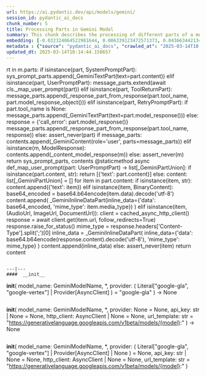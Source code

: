 ```yaml
---
url: https://ai.pydantic.dev/api/models/gemini/
session_id: pydantic_ai_docs
chunk_number: 5
title: Processing Parts in Gemini Model
summary: This chunk describes the processing of different parts of a message in the Gemini model, distinguishing between system prompts, user prompts, tool returns, and retry prompts. Each part type is handled appropriately, with responses being constructed or transformed into the necessary format for further processing.
embedding: [-0.032324064522981644, 0.006339123472571373, 0.04366344213485718, -0.0046723708510398865, -0.015192036516964436, -0.022460170090198517, -0.006079547107219696, 0.0010827057994902134, 0.018498217687010765, -0.0056013804860413074, -0.030739283189177513, -0.029318444430828094, 0.04593132063746452, -0.06677938252687454, -0.028061550110578537, -0.03461926430463791, -0.031340405344963074, 0.011605787090957165, -0.02019229345023632, 0.059292662888765335, 0.06617826223373413, 0.0222142543643713, 0.012657753191888332, -0.0009486484341323376, -0.0206021498888731, -0.0006672986201010644, -0.021749749779701233, 0.027856621891260147, -0.008846082724630833, -0.02961900644004345, 0.03202350065112114, -0.027460426092147827, 0.019577506929636, -0.02177707478404045, -0.04800792783498764, 0.00299878790974617, 0.016271326690912247, 0.028252815827727318, 0.00634595425799489, 0.016312312334775925, -0.01601175032556057, -0.054319728165864944, 0.013532115146517754, 0.03434602543711662, -0.031094493344426155, 0.03740629181265831, -0.018511880189180374, 0.025137903168797493, 0.024249879643321037, -0.011742406524717808, -0.008586506359279156, 0.03614939749240875, 0.006407432723790407, 0.038116712123155594, 0.0008406339911743999, -0.062079690396785736, -0.025561422109603882, 0.010868044570088387, -0.05380057543516159, -0.007274963427335024, 0.012411839328706264, -0.009460868313908577, -0.021326230838894844, 0.038909099996089935, 0.005345219746232033, -0.004037092439830303, -0.025288183242082596, 0.007035880349576473, -0.04314429312944412, 0.00660553015768528, -0.00949502270668745, 0.007172499317675829, -0.026722682639956474, -0.0488276444375515, -0.013620917685329914, -0.0016257665120065212, -0.04735215753316879, 0.06421094387769699, 0.0203835591673851, -0.027638031169772148, -0.01370288897305727, -0.011544308625161648, 0.0012133477721363306, -0.027296483516693115, -0.050876930356025696, 0.0019007123773917556, -0.06098673865199089, 0.0023515550419688225, -0.010676777921617031, -0.03994740545749664, -0.03344434127211571, -0.03795276954770088, -0.026517754420638084, 0.0620250403881073, 0.05276226997375488, 0.01500076986849308, -0.014140070416033268, 0.007035880349576473, -0.009877556003630161, 0.018061036244034767, 0.05254368111491203, -0.03338969126343727, -0.08891166746616364, 0.02317058853805065, 0.059729840606451035, -0.015506260097026825, 0.004276175983250141, -0.017159350216388702, -0.04819919541478157, -0.0044503649696707726, -0.09372065961360931, 0.01560189388692379, 0.01817033253610134, -0.02640845999121666, -0.026872964575886726, -0.01489147450774908, -0.03483785316348076, -0.02041088417172432, -0.021162288263440132, -0.054920852184295654, -0.061478566378355026, -0.04475639760494232, 0.025315506383776665, -0.033717576414346695, -0.0054818387143313885, 0.005331557709723711, -0.002462558215484023, -0.05852759629487991, -0.08617928624153137, -0.001967314165085554, 0.001958775334060192, -0.001861434313468635, 0.010970508679747581, -0.0017811707220971584, -0.026080572977662086, -0.02621719241142273, -0.04623188078403473, 0.036504607647657394, -0.028881264850497246, 0.04497498646378517, -0.0010229350300505757, -0.011721912771463394, -0.010963677428662777, 0.020123984664678574, 0.00014996073150541633, -0.0036135734990239143, -0.06355517357587814, 0.021271584555506706, -0.07071401178836823, 0.008866575546562672, -0.015724850818514824, -0.009973189793527126, -0.00862066075205803, 0.0077531300485134125, -0.010089315474033356, 0.007090528029948473, -0.0010861213086172938, 0.05522141233086586, 0.013040286488831043, -0.01982342265546322, -0.011469167657196522, 0.02061581239104271, -0.042297251522541046, -0.0035930806770920753, -0.05563127249479294, 0.018949059769511223, -0.0012842189753428102, -0.002621377818286419, -0.06360982358455658, -0.07295456528663635, -0.01582048460841179, -0.03276124596595764, -0.06426559388637543, 0.020342573523521423, 0.0062708137556910515, -0.039100367575883865, -0.007582356687635183, -0.02479635551571846, -0.05983913689851761, -0.021531159058213234, -0.005485254339873791, 0.01420838013291359, -0.0583636537194252, -0.036286015063524246, -0.05022115632891655, 0.004539167508482933, 0.010137132368981838, 0.033908843994140625, 0.018033713102340698, 0.004276175983250141, 0.028853939846158028, 0.017118364572525024, 0.059729840606451035, 0.005922435317188501, -0.012534796260297298, -0.02401762641966343, 0.06705262511968613, -0.05240706354379654, 0.016749493777751923, 0.06929317116737366, 0.00991854164749384, 0.036668550223112106, 0.023088617250323296, -0.009317418560385704, 0.0070017254911363125, -0.04005670174956322, -0.015355980023741722, 0.033307719975709915, -0.009617979638278484, 0.003290811087936163, 0.0232388973236084, -0.009474529884755611, 0.027883945032954216, 0.024851001799106598, -0.023102279752492905, 0.03164096921682358, -0.036504607647657394, -0.012753386981785297, 0.022842703387141228, 0.013846339657902718, -0.019659480080008507, 0.04964735731482506, 0.04186007380485535, -0.041095007210969925, 0.002097102114930749, 0.04377273842692375, 0.00980924628674984, -0.041532184928655624, -0.02101200819015503, 0.027870282530784607, -0.0035111091565340757, 0.02218693122267723, -0.006294722203165293, -0.0027375039644539356, 0.012616767548024654, -0.06076814606785774, 0.03716037794947624, -0.009358404204249382, 0.043909359723329544, 0.0005656881839968264, 0.013941972516477108, -0.0013286201283335686, -0.016735831275582314, -0.003818501951172948, 0.07443004846572876, 0.011523815803229809, -0.009139813482761383, -0.042488519102334976, 0.009296925738453865, 0.033280398696660995, 0.03677784278988838, -0.008040030486881733, 0.01982342265546322, 0.028853939846158028, -0.012377684935927391, 0.036914464086294174, -0.010929523035883904, 0.036094747483730316, -0.023471150547266006, -0.037324320524930954, -0.006977817043662071, 0.039127692580223083, -0.031531672924757004, 0.007466230075806379, 0.003220793791115284, -0.0186211746186018, -0.042488519102334976, -0.024058612063527107, 0.005013918504118919, -0.03778882697224617, 0.03273392096161842, -0.030110836029052734, 0.048718348145484924, -0.026941273361444473, -0.04538484290242195, -0.020492855459451675, 0.013361341319978237, 0.02699592150747776, 0.013914648443460464, 0.00848404224961996, -0.02520621195435524, -0.014754856005311012, -0.032843217253685, 0.012480149045586586, -0.03385419771075249, 0.017719488590955734, 0.03735164552927017, 0.002809228841215372, -0.02000102587044239, -0.01468654628843069, 0.03961952030658722, 0.0035452640149742365, 0.03139505535364151, -0.028170844539999962, -0.005218847189098597, 0.004487935453653336, 0.019864408299326897, -0.016722170636057854, 0.0022610449232161045, 0.023129602894186974, 0.025889307260513306, 0.011031987145543098, -0.0015497722197324038, -0.0058097243309021, -0.030083511024713516, 0.0027153033297508955, 0.03967416658997536, -0.02139454148709774, -0.0027699510101228952, -0.009153475053608418, 0.01601175032556057, 0.01799272745847702, -0.013778029941022396, -0.027542397379875183, -0.015342317521572113, -0.020301587879657745, -0.014344998635351658, -0.026681696996092796, 0.0067011634819209576, -0.025083255022764206, -0.04877299442887306, -0.01736428029835224, -0.03366293013095856, -0.007841932587325573, -0.018033713102340698, 0.021121302619576454, 0.0152876703068614, -0.061096031218767166, -0.014071760699152946, 0.0001573253539390862, 0.0037672698963433504, -0.07022218406200409, -0.0033369199372828007, 0.020315250381827354, 0.03795276954770088, -0.008081016130745411, 0.0004290691576898098, 0.002974879462271929, 0.012958315201103687, 0.049319472163915634, -0.0620250403881073, -0.008934885263442993, -0.037078406661748886, 0.012138601392507553, -0.03483785316348076, -0.006103455554693937, 0.012261558324098587, 0.043909359723329544, -0.010533327236771584, 0.03997473046183586, 0.033498987555503845, 0.0216267928481102, 0.009816077537834644, 0.030493369325995445, -0.0307939313352108, -0.03117646463215351, 0.022145945578813553, -0.0002813498140312731, -0.020014688372612, 0.011161775328218937, -0.06415630131959915, 0.006427925545722246, 0.022323550656437874, -0.013921479694545269, -0.0015463567106053233, 0.03923698514699936, -0.003798009129241109, -0.031313084065914154, -0.024673398584127426, 0.013737044297158718, 0.042707111686468124, 0.018853425979614258, -0.06896528601646423, 0.0029526788275688887, -0.013067610561847687, -0.03038407303392887, -0.023758050054311752, 0.010628961026668549, 0.008081016130745411, -0.008934885263442993, 0.06175180524587631, -0.04519357532262802, -0.044701747596263885, -0.007473061326891184, -0.014181056059896946, -0.014850488863885403, 0.0152876703068614, 0.000669433269649744, -0.049893271178007126, 0.014864151366055012, 0.03661390021443367, -0.046914976090192795, -0.012172755785286427, -0.013238384388387203, 0.020520178601145744, 0.04803525283932686, -0.006707994733005762, 0.042871054261922836, 0.03617671877145767, 0.014754856005311012, 0.03259730339050293, -0.006947077810764313, 0.013354511000216007, 0.006629438605159521, 0.011920010671019554, -0.025739027187228203, 0.03781614825129509, 0.023758050054311752, 0.005901942495256662, -0.023061292245984077, 0.06825487315654755, -0.0412042997777462, 0.010724593885242939, -0.01579315960407257, -0.009904880076646805, -0.04180542379617691, 0.04459245130419731, -0.008333761245012283, 0.02442748285830021, 0.04535751789808273, -0.030657311901450157, -0.07530441135168076, -0.014181056059896946, -0.03221476823091507, -0.015615555457770824, 0.02138087898492813, 0.017897093668580055, -0.01717301271855831, 0.02620353177189827, -0.054292403161525726, -0.0008346569375135005, 0.013170074671506882, 0.04240654781460762, 0.005874618422240019, 0.002223474904894829, -0.02321157418191433, -0.01938624121248722, 0.03306180611252785, -0.025875644758343697, 0.020069336518645287, 0.031722940504550934, -0.027446763589978218, -0.036094747483730316, 0.036067426204681396, 0.0029321860056370497, -0.011831208132207394, 0.0013499668566510081, -0.00991854164749384, 0.010745086707174778, -0.07896580547094345, 0.0028946157544851303, 0.01636696048080921, 0.003359120571985841, 0.012029306031763554, -0.0022337213158607483, -0.04773469269275665, 0.061533212661743164, 0.017323292791843414, 0.04481104388833046, -0.03997473046183586, 0.05423775687813759, 0.003917550668120384, -0.011277901008725166, 0.0015463567106053233, -0.011899517849087715, -0.016640199348330498, -0.03333504498004913, 0.02521987445652485, 0.023949317634105682, 0.01038987748324871, -0.0013380126329138875, -0.012220572680234909, 0.011353041976690292, 0.017500897869467735, -0.04005670174956322, -0.007520877756178379, -0.013060780242085457, 0.023867346346378326, 0.004563075955957174, -0.013641410507261753, 0.005864372011274099, 0.019140327349305153, -0.009208123199641705, 0.018347935751080513, -0.02942774072289467, 0.13137286901474, -0.0013149582082405686, -0.0016633367631584406, -0.008661646395921707, -0.011353041976690292, 0.015615555457770824, -0.006284475792199373, -0.01450894121080637, -0.017856108024716377, 0.0483904629945755, 0.0032310402020812035, 0.007841932587325573, -0.04716088995337486, -0.029673654586076736, -0.025520436465740204, -0.02956436015665531, -0.004805574659258127, -0.046122584491968155, -0.0011612618109211326, -0.005027580540627241, -0.0015753882471472025, -0.01101149432361126, 0.007527709007263184, -0.022651435807347298, 0.014536265283823013, -0.08169818669557571, -0.0006382670835591853, 0.01763751730322838, 0.010601636953651905, -0.02277439273893833, 0.018443569540977478, 0.003483785316348076, 0.02258312702178955, 0.0037911783438175917, -0.007718975655734539, -0.003268610453233123, 0.013040286488831043, -0.020848065614700317, -0.030739283189177513, 0.005509162787348032, -0.005116383079439402, -0.013142751529812813, -0.029345769435167313, -0.02344382554292679, -0.006219581700861454, 0.04557611048221588, -0.014850488863885403, 0.006813874468207359, -0.0023857099004089832, -0.017719488590955734, 0.024632412940263748, 0.011421351693570614, -0.012254727073013783, 0.002628208603709936, -0.032843217253685, -0.03735164552927017, 0.02322523668408394, 0.0017487236764281988, 0.011448674835264683, -0.00038701610174030066, 0.06470277160406113, -0.0008598460699431598, 0.00781460851430893, 0.00014024798292666674, 0.006373277865350246, 0.06022167205810547, -0.060112375766038895, 0.02863534912467003, -0.05705210939049721, 0.031094493344426155, -0.007466230075806379, 2.157353264919948e-05, 0.0072408090345561504, -0.01420838013291359, 0.009351572953164577, -0.01289683673530817, -0.011981489136815071, 0.03920966386795044, 0.03338969126343727, -0.049510739743709564, 0.014727531932294369, 0.016052735969424248, -0.01897638477385044, -0.03041139803826809, -0.015533584170043468, 0.007561863400042057, 0.017883431166410446, 0.014809503220021725, 0.0013926603132858872, 0.006028315052390099, -0.030903225764632225, -0.021859046071767807, 0.0003637481713667512, -0.03399081528186798, 0.00991171132773161, -0.011353041976690292, -0.015588232316076756, -0.0015941733727231622, 0.02317058853805065, -0.017309632152318954, 0.021353555843234062, 0.0034547538962215185, -0.0038765650242567062, -0.0062127504497766495, 0.0035418483894318342, 0.02460508793592453, -0.013839508406817913, 0.01179705373942852, -0.003089298028498888, -0.010772410780191422, -0.02139454148709774, 0.011277901008725166, 0.01119592972099781, -0.05281691998243332, 0.03685981407761574, 0.03702376037836075, 0.0001274399401154369, -0.01659921370446682, 0.043936681002378464, -0.006889014970511198, -0.025315506383776665, 0.0012124939821660519, 0.012254727073013783, -0.05538535863161087, 0.009419882670044899, 0.028908587992191315, 0.022309888154268265, -0.012773879803717136, -0.021941017359495163, 0.021941017359495163, -0.007596018258482218, -0.0012765341671183705, -0.007657496724277735, 0.052297767251729965, 0.003313011722639203, 0.017282307147979736, 0.016339637339115143, -0.001508786459453404, 0.014331337064504623, 0.011626279912889004, 0.0027409193571656942, 0.010888537392020226, -0.028116198256611824, -0.009747767820954323, 0.04125894978642464, -0.01662653684616089, 0.010929523035883904, 0.04754342511296272, 0.006591868586838245, -0.026299163699150085, 0.022747069597244263, 0.022159608080983162, -0.01703639328479767, -0.004607476759701967, -0.025260860100388527, -0.018347935751080513, 0.005611626897007227, 0.0018272795714437962, -0.03858121484518051, 0.019905393943190575, -0.00028946157544851303, -0.03420940786600113, 0.03002886474132538, 0.019659480080008507, -0.020725106820464134, 0.025137903168797493, -0.01778779923915863, 0.013368172571063042, -0.005488669965416193, 0.014809503220021725, -0.00821080431342125, -0.019304269924759865, -0.003637481713667512, -0.002677733078598976, 0.008203973062336445, -0.04166880622506142, 0.0022012742701917887, -0.024891987442970276, -0.000251677876804024, 0.00045126976328901947, 0.04057585448026657, 0.04027529060840607, -0.005823386367410421, 0.021640455350279808, 0.0372423492372036, 0.019946379587054253, 0.07311850786209106, 0.026135221123695374, -0.012794372625648975, 0.01041037030518055, -0.01110029686242342, 0.009973189793527126, -0.04620455950498581, -0.02758338302373886, 0.004457196220755577, -0.0019792683888226748, -0.011004663072526455, -0.08688970655202866, 0.03524770960211754, 0.06279011070728302, -0.03642263635993004, 0.013866832479834557, -0.012582613155245781, 0.013579932041466236, 0.03336236998438835, 0.012671415694057941, -0.02340283989906311, -0.00680362805724144, -0.018470892682671547, 0.009863894432783127, 0.022460170090198517, 0.01500076986849308, 0.022364536300301552, 0.014577250927686691, -0.02418156899511814, -0.015328655950725079, 0.006062469910830259, -0.009283263236284256, 0.0076711587607860565, -0.04027529060840607, -0.01617569290101528, -0.017692165449261665, 0.0040405080653727055, 0.015847807750105858, -0.03699643537402153, -0.04420991986989975, -0.011940503492951393, 0.01677681691944599, -0.006526974495500326, -0.021367216482758522, 0.021558484062552452, -0.009454037062823772, 0.02139454148709774, 0.0031541918870061636, 0.0007710437057539821, -0.028881264850497246, 0.029509712010622025, -0.017309632152318954, -0.0022012742701917887, -0.010526496917009354, -0.0423792265355587, 0.009583825245499611, 0.03062998689711094, -0.023853683844208717, -0.008559182286262512, 0.005328142549842596, -0.0004627969756256789, -0.0011450382880866528, -0.003046604571864009, -0.02642212063074112, -0.013135920278728008, -0.024755369871854782, -0.0033488741610199213, 0.013832677155733109, 0.004088324494659901, -0.012364022433757782, -0.03778882697224617, -0.0072203162126243114, 0.03661390021443367, -0.026080572977662086, -0.0001796326832845807, -0.01901737041771412, 0.06038561463356018, -0.02159946970641613, 0.01011663954705, -0.026094235479831696, 0.01060846820473671, 0.032679274678230286, -0.019113002344965935, 0.01658555120229721, -0.008313268423080444, -0.006308383774012327, 0.0005699575413018465, -0.05095890164375305, 0.038499243557453156, 0.02838943526148796, -0.0019468212267383933, -0.008627492003142834, 0.024482131004333496, -0.00790341105312109, -0.028444083407521248, 0.03038407303392887, 0.0170090701431036, 0.004289837554097176, -0.03644995763897896, 0.015588232316076756, -0.016530903056263924, -0.005697013810276985, 0.017446251586079597, 0.048691023141145706, -0.029728302732110023, -0.01500076986849308, -0.01430401299148798, -0.018347935751080513, 0.003890227060765028, -0.0006651639123447239, 0.014426969923079014, -0.02381269820034504, -0.0230203066021204, 0.02658606506884098, -0.013976126909255981, -0.05016651004552841, -0.017719488590955734, -0.019085679203271866, -0.012138601392507553, -0.03161364421248436, -0.004740680567920208, -0.020069336518645287, -0.012685077264904976, 0.012930992059409618, -0.004586983937770128, 0.029455063864588737, -0.09781923145055771, -0.03259730339050293, 0.028143521398305893, 0.001314104301854968, 0.03718770295381546, -0.017254984006285667, 0.0033488741610199213, 0.02102566882967949, -0.005024164915084839, -0.00870946329087019, 0.028444083407521248, -0.01511006522923708, -0.02317058853805065, 0.015560908243060112, 0.06044026091694832, -0.007254470605403185, 0.008770941756665707, -0.009317418560385704, 0.015369641594588757, -0.04180542379617691, -0.025875644758343697, 0.016694845631718636, -0.007336442358791828, -0.0015079325530678034, -0.0053178961388766766, -0.023266222327947617, 0.01069727074354887, 0.014058099128305912, -0.007213484961539507, -0.011988320387899876, -0.031531672924757004, 0.021859046071767807, 0.019113002344965935, 0.01148283015936613, -0.031504347920417786, 0.0539645180106163, -0.005082228220999241, -0.002404494909569621, 0.048308491706848145, 0.003661390161141753, 0.024441145360469818, -0.02437283657491207, 0.01260310597717762, 0.037105731666088104, 0.008695801720023155, 0.026927612721920013, -0.017869770526885986, -0.01878511719405651, -0.009857063181698322, 0.03377222642302513, -0.014823165722191334, 0.03426405414938927, -0.0178151223808527, 0.0005605649785138667, 0.014700207859277725, 0.031914208084344864, -0.034291379153728485, 0.004221528302878141, 0.0224328450858593, 0.017692165449261665, -0.009214953519403934, -0.012575781904160976, 0.006636269856244326, 0.0018665575189515948, -0.027323806658387184, -0.0016232049092650414, -0.015028093941509724, 0.0027904438320547342, -0.03281589224934578, 0.015888793393969536, -0.027528734877705574, 0.006496235262602568, -0.021654117852449417, -0.02179073542356491, 0.006274229381233454, 0.014481618069112301, 0.00122359418310225, 0.03461926430463791, -0.008183480240404606, 0.01419471763074398, 0.02296566031873226, -0.01319056749343872, 0.04024796932935715, 0.04800792783498764, -0.058910127729177475, -0.013668734580278397, -0.0016932222060859203, -0.009850232861936092, 0.008559182286262512, 0.022747069597244263, 0.01618935540318489, 0.0025564837269484997, -0.006865106523036957, -0.028280140832066536, -0.02019229345023632, -0.005587718449532986, -0.020287927240133286, 0.01170825120061636, -0.0012389639159664512, -0.015697527676820755, 0.041887395083904266, 0.02720084972679615, -0.016927098855376244, 0.0009016856201924384, 0.006458664778620005, -0.023115940392017365, 0.005686767399311066, 0.017254984006285667, 0.013525284826755524, 0.015752173960208893, 0.0167904794216156, 0.024509454146027565, -0.008784604258835316, 0.007370596751570702, -0.021080316975712776, -0.010601636953651905, 0.06634220480918884, -0.011380366049706936, 0.005512577947229147, 0.007999044843018055, -0.00715200649574399, 0.03278856724500656, 0.0335809588432312, 0.005690183024853468, -0.019755112007260323, -0.02239185944199562, 0.004467442631721497, 0.02019229345023632, -0.0004820090252906084, 0.002725549740716815, 0.024687059223651886, 0.004166880622506142, -0.010710932314395905, -0.008566013537347317, -0.0172276608645916, 0.003716037841513753, 0.0006557713495567441, -0.009706782177090645, -0.04478371888399124, -0.02761070616543293, -0.0076506659388542175, 0.008176648989319801, 0.0351930633187294, -0.019536521285772324, -0.028034226968884468, 0.004323992412537336, 0.045521464198827744, 0.013778029941022396, 0.02822549268603325, -0.04664173722267151, -0.019044693559408188, -0.01963215507566929, 0.010458187200129032, 0.006824120879173279, -0.0012406716123223305, -0.003053435357287526, -0.019468212500214577, -0.04303499683737755, -0.04136824235320091, 0.007438906468451023, 0.011339379474520683, 0.03858121484518051, -0.007268132641911507, -0.011756068095564842, 0.010820227675139904, -0.05057636648416519, -0.021708764135837555, -0.017733151093125343, -0.02360776998102665, 0.02498762123286724, -0.023703401908278465, -0.006322045810520649, 0.021039331331849098, -0.015096403658390045, 0.0067797196097671986, 0.03022013045847416, 0.008975870907306671, -0.030657311901450157, -0.007076865993440151, 0.03472856059670448, -0.03879980742931366, 0.02582099847495556, 0.003910719882696867, 0.027255497872829437, 0.07022218406200409, -0.006448418367654085, -0.008313268423080444, -0.018156670033931732, -0.006041976623237133, -0.005901942495256662, 0.0347558818757534, 0.02640845999121666, 0.004949024412781, 0.03155899792909622, 0.007473061326891184, 0.01560189388692379, 0.051915232092142105, 0.015164713375270367, 0.008279113098978996, -0.006199088878929615, 0.010014175437390804, 0.004095155745744705, -0.0061888424679636955, -0.009194460697472095, 0.005980498157441616, 0.024646073579788208, -0.011783392168581486, -0.01821131817996502, 0.004006353206932545, 0.028471406549215317, -0.024277202785015106, 0.003818501951172948, -0.0011817546328529716, -0.027883945032954216, -0.028088873252272606, 0.010929523035883904, -0.008661646395921707, 0.023334531113505363, -0.044483158737421036, -0.04218795895576477, -0.014112746343016624, 0.013361341319978237, 0.025288183242082596, 0.0013713135849684477, -0.014809503220021725, 0.02461875043809414, -0.052707623690366745, 0.009850232861936092, 0.023061292245984077, -0.018498217687010765, -0.026695359498262405, 0.042105987668037415, -0.021271584555506706, -0.0011698005255311728, 0.02562973089516163, -0.008654816076159477, 0.019263284280896187, -0.026913950219750404, -0.003137114690616727, 0.029919568449258804, 0.02520621195435524, 0.04218795895576477, 0.029864920303225517, -0.020274264737963676, 0.028334787115454674, -0.001764093292877078, 0.029291121289134026, 0.03256997838616371, -0.013935141265392303, -0.014823165722191334, -0.0013354510301724076, 0.024564102292060852, 0.010430863127112389, -0.0076984828338027, 0.01980976015329361, 0.017897093668580055, 0.005253002047538757, 0.038335300981998444, -0.006335707847028971, 0.004566491115838289, 0.008723125793039799, 0.05287156626582146, -0.005164199508726597, 0.010307906195521355, -0.007964889518916607, -0.015028093941509724, 0.019099341705441475, 0.02460508793592453, 0.03426405414938927, 0.018129346892237663, -0.02761070616543293, 0.012165925465524197, -0.016517240554094315, -0.0025752687361091375, 0.01841624639928341, -0.03404546529054642, -0.007705313619226217, -0.0053793746046721935, 0.00908516626805067, -0.001063066883943975, -0.0232388973236084, -0.0048499759286642075, -0.010956846177577972, -0.019700465723872185, 0.017965402454137802, 0.022951997816562653, 0.001576242153532803, -0.027911268174648285, 0.008497703820466995, 0.009317418560385704, 0.053718604147434235, 0.015233022160828114, 0.024878326803445816, -0.032324064522981644, 0.017746813595294952, -0.017295969650149345, 0.01741892658174038, -0.021490173414349556, -0.005297403316944838, 0.011585294269025326, 0.015738513320684433, -0.00334716634824872, -0.005925850477069616, 0.003972198348492384, -0.00890756119042635, -0.005840463563799858, 0.024058612063527107, -0.037296995520591736, -0.012883175164461136, 0.009242277592420578, -0.03164096921682358, -0.0013175198109820485, 0.012254727073013783, -0.013238384388387203, 0.01841624639928341, 0.012589444406330585, 0.018511880189180374, -0.012726062908768654, -0.03505644574761391, 0.011318886652588844, -0.026668036356568336, 0.01260310597717762, 0.005973667372018099, 0.006322045810520649, 0.03855389356613159, 0.00929009448736906, -0.023744387552142143, 0.0005891695618629456, 0.022897349670529366, -0.05166931822896004, 0.04180542379617691, 0.015642879530787468, -0.0159844271838665, 0.008313268423080444, -0.049292147159576416, -0.011257408186793327, -0.08967673778533936, -0.0032942264806479216, 0.008381578139960766, -0.02401762641966343, 0.000592585070990026, -0.0023037383798509836, -0.03295250982046127, 0.01101149432361126, 5.7209221267839894e-05, -0.01450894121080637, -0.003798009129241109, 0.017528222873806953, 0.009071503765881062, -0.008846082724630833, 0.07016753405332565, 0.01683146506547928, -0.009331080131232738, 0.00287241511978209, 0.009358404204249382, 0.011790222488343716, 0.022255240008234978, 0.01617569290101528, 0.001832402776926756, -0.014754856005311012, -0.023676078766584396, 0.01148966047912836, -0.010471848770976067, -0.00908516626805067, 0.050275806337594986, 0.010321567766368389, -0.009467699564993382, -0.001881927251815796, 0.024072274565696716, 0.0018443570006638765, 0.0165718887001276, 0.03317110240459442, 0.003485493129119277, -0.003616988891735673, -0.032132796943187714, 0.03142237663269043, 0.018867088481783867, -0.028061550110578537, 0.022309888154268265, 0.0504397489130497, -0.005106136668473482, -0.017938079312443733, -0.007869256660342216, 0.02401762641966343, -0.021080316975712776, 0.007315949536859989, -0.013122258707880974, -0.01582048460841179, 0.019153987988829613, -0.022733407095074654, 0.016476254910230637, -0.006451833993196487, 0.021941017359495163, -0.012924160808324814, 0.010669946670532227, 0.0031046676449477673, -0.04319893941283226, -0.00729545671492815, 0.005464761517941952, -0.005287156440317631, -0.004706525709480047, -0.0038799806497991085, -0.0031251604668796062, -0.013443313539028168, -0.005266663618385792, -0.02561606839299202, 0.0024027873296290636, 0.03778882697224617, 0.006550882942974567, -0.0022200592793524265, -0.03847191855311394, 0.002549652708694339, 0.02258312702178955, 0.008784604258835316, -0.015861470252275467, -0.04784398525953293, -0.008292775601148605, -0.03644995763897896, -0.022501155734062195, 0.021230598911643028, -0.0069812326692044735, 0.0009332787594757974, -0.020711446180939674, -0.015888793393969536, 0.010014175437390804, -0.0069812326692044735, -0.001440476975403726, -0.018156670033931732, -0.0002181635209126398, 0.025889307260513306, 0.01662653684616089, -0.01661287434399128, 0.012343529611825943, 0.004173711407929659, -0.04205133765935898, 0.005717506632208824, -0.00011804738460341468, -0.011455506086349487, -0.012644091621041298, 0.0030295271426439285, 0.02322523668408394, 0.011448674835264683, 0.011332549154758453, 0.01802005060017109, -0.011448674835264683, 0.011052479967474937, -0.00868897046893835, 0.005577472038567066, 0.02879929356276989, 0.014126407913863659, 0.049319472163915634, 0.04117697849869728, 0.01419471763074398, 0.006745564751327038, -0.04899158701300621, -0.006274229381233454, -0.018061036244034767, 0.00168980669695884, -0.0009768260642886162, 0.03281589224934578, 0.024345511570572853, 0.0005469030584208667, -0.003353997366502881, 0.0010775825940072536, -0.005912188906222582, -0.007930735126137733, 0.0019041277701035142, 0.048882290720939636, -0.0005375104956328869, -0.06382841616868973, 0.03216012194752693, -0.04125894978642464, -0.00012711973977275193, 0.004303499590605497, -0.024277202785015106, 0.023525798693299294, 0.012534796260297298, -0.0173779409378767, -0.02703690715134144, -0.02344382554292679, -0.03601277619600296, -0.017651179805397987, 0.018047373741865158, -0.044674426317214966, 0.003644312731921673, 0.01859385147690773, 0.01038987748324871, -0.04139556735754013, -0.007493554148823023, 0.002216643886640668, -0.04265246167778969, 0.023539459332823753, -0.0014438924845308065, 0.014222041703760624, 0.04054852947592735, 0.011072972789406776, 0.013969296589493752, -0.0035862496588379145, -0.018962722271680832, -0.0056013804860413074, 0.001718838233500719, -0.02636747434735298, -0.015465274453163147, 0.003569172229617834, 0.003186638932675123, -0.008074184879660606, -0.009925372898578644, -0.024659736081957817, -0.049100879579782486, -0.0018221563659608364, -0.016503579914569855, 0.00744573725387454, -0.0060317302122712135, -0.02937309257686138, 0.0184025838971138, 0.028963236138224602, 0.01717301271855831, 0.01409908477216959, 0.022856364026665688, -0.0037741009145975113, 0.020465532317757607, -0.007978552021086216, 0.013088103383779526, 0.023307207971811295, 0.008053692057728767, -0.023512136191129684, 0.004918285179883242, 0.019550183787941933, 0.027515074238181114, -0.005782400723546743, 0.009850232861936092, -0.005174445919692516, 0.0015873424708843231, -0.009460868313908577, 0.013928310945630074, 0.026763668283820152, -0.018757794052362442, -0.0076301731169223785, -0.0016684599686414003, -0.02101200819015503, -0.00038402757490985096, -0.0011996858520433307, -0.02142186462879181, -0.01461823657155037, 0.021326230838894844, 0.01359359361231327, 0.03205082565546036, -9.83550344244577e-05, 0.03778882697224617, 0.003644312731921673, 0.008081016130745411, -0.009652134962379932, 0.042105987668037415, 0.003058558562770486, -0.0010673361830413342, 0.009276432916522026, 0.009570163674652576, 0.0014985400484874845, -0.01743258908390999, -0.006837782915681601, -0.0061102863401174545, 0.024687059223651886, 0.01841624639928341, -0.008880237117409706, 0.020287927240133286, 0.007746299263089895, 0.027310146018862724, 0.02299298346042633, 0.01797906495630741, -0.037870798259973526, 0.0076506659388542175, 0.0186211746186018, 0.0018648498225957155, 0.00991854164749384, -0.0006971840048208833, -0.01762385480105877, 0.03486517816781998, 0.021134965121746063, -0.004894376732409, 0.019878068938851357, 0.0539645180106163, -0.03683249279856682, -0.010663115419447422, -0.008791434578597546, -0.031668294221162796, 0.00212613376788795, -0.01199515163898468, -0.015738513320684433, 0.049893271178007126, 0.016558226197957993, -0.011168606579303741, 0.03513841703534126, 0.010895367711782455, 0.01332035567611456, -0.01860751211643219, 0.0025769765488803387, 0.029919568449258804, -0.012049798853695393, -0.005860956385731697, 0.024085935205221176, 0.05639633908867836, 0.02523353509604931, 0.0305753406137228, -0.01501443237066269, 0.01078607328236103, -0.017760474234819412, -0.007124682888388634, -0.0230203066021204, 0.007896579802036285, 0.01717301271855831, -0.0070222183130681515, -0.006533805280923843, 0.05319945141673088, -0.008128833025693893, 0.012678246945142746, 0.0016027120873332024, -0.00013042848149780184, -0.03306180611252785, -0.0052393400110304356, 0.012234234251081944, -0.006677255500108004, -0.004402548540383577, -0.00900319404900074, -0.014522603712975979, 0.007391090039163828, 0.0034684156998991966, -0.027474088594317436, -0.0011791930301114917, -0.005293987691402435, 0.007343273144215345, -0.026490431278944016, 0.00084362254710868, 0.029345769435167313, -0.01019177958369255, 0.007841932587325573, 0.05333607271313667, -0.0184025838971138, -0.009324248880147934, 0.007466230075806379, 0.0011791930301114917, 0.03060266375541687, -0.02441382221877575, 0.012971977703273296, -0.02718718722462654, 0.019495535641908646, 0.011783392168581486, 0.01490513700991869, -0.04800792783498764, -0.016640199348330498, -0.004382055718451738, -0.0222142543643713, -0.020465532317757607, 0.03344434127211571, -0.009474529884755611, 0.008046860806643963, 0.03642263635993004, 0.0015113480621948838, 0.03002886474132538, -0.035876158624887466, 0.029099853709340096, 0.018566526472568512, -0.022678758949041367, 0.002462558215484023, 0.020711446180939674, 0.01941356435418129, 0.01250747311860323, 0.0017726320074871182, 0.00675922678783536, 0.018771454691886902, 0.025096917524933815, 0.002348139649257064, 0.023457488045096397, 0.03218744322657585, -0.030165482312440872, 0.03538433089852333, -0.008531859144568443, 0.0008333761361427605, 0.006636269856244326, 0.020014688372612, -0.007179330103099346, 0.00870946329087019, -0.0034393842797726393, 0.04382738471031189, 0.02379903569817543, -0.002397664124146104, -0.013566270470619202, -0.017104703933000565, 0.008497703820466995, 0.02277439273893833, 0.017295969650149345, -0.02240552194416523, 0.00034496307489462197, 0.001630889717489481, 0.005847294814884663, 0.006199088878929615, 0.038280654698610306, 0.02362143062055111, -0.019345255568623543, 0.010594806633889675, -0.023512136191129684, -0.004146387800574303, 0.03718770295381546, 0.024905649945139885, -0.012951484881341457, -0.024441145360469818, 0.010027837008237839, -0.025520436465740204, 0.0024471883662045, -0.03144970163702965, 0.018894413486123085, -0.003548679407685995, -0.01720033586025238, 0.013081273064017296, 0.017063718289136887, 0.02343016490340233, 0.03363560512661934, -0.009276432916522026, -0.0015463567106053233, 0.023853683844208717, -0.01209078449755907, -0.019276946783065796, -0.015547246672213078, 0.02042454667389393, -0.0495653860270977, 0.003927797079086304, -0.011236915364861488, -0.023279882967472076, -0.04265246167778969, 0.006964155472815037, -0.014754856005311012, 0.043499499559402466, 0.0018955891719087958, -0.011564801447093487, 0.0056013804860413074, 0.009454037062823772, -0.0175965316593647, -0.006434756796807051, -0.006718241143971682, -0.027460426092147827]
metadata : {"source": "pydantic_ai_docs", "crawled_at": "2025-03-14T10:14:44.149148", "url_path": "/api/models/gemini/", "chunk_size": 3976}
updated_dt: 2025-03-14T10:14:44.150657
---
```

rt in m.parts:
          if isinstance(part, SystemPromptPart):
            sys_prompt_parts.append(_GeminiTextPart(text=part.content))
          elif isinstance(part, UserPromptPart):
            message_parts.extend(await cls._map_user_prompt(part))
          elif isinstance(part, ToolReturnPart):
            message_parts.append(_response_part_from_response(part.tool_name, part.model_response_object()))
          elif isinstance(part, RetryPromptPart):
            if part.tool_name is None:
              message_parts.append(_GeminiTextPart(text=part.model_response()))
            else:
              response = {'call_error': part.model_response()}
              message_parts.append(_response_part_from_response(part.tool_name, response))
          else:
            assert_never(part)
        if message_parts:
          contents.append(_GeminiContent(role='user', parts=message_parts))
      elif isinstance(m, ModelResponse):
        contents.append(_content_model_response(m))
      else:
        assert_never(m)
    return sys_prompt_parts, contents
  @staticmethod
  async def_map_user_prompt(part: UserPromptPart) -> list[_GeminiPartUnion]:
    if isinstance(part.content, str):
      return [{'text': part.content}]
    else:
      content: list[_GeminiPartUnion] = []
      for item in part.content:
        if isinstance(item, str):
          content.append({'text': item})
        elif isinstance(item, BinaryContent):
          base64_encoded = base64.b64encode(item.data).decode('utf-8')
          content.append(
            _GeminiInlineDataPart(inline_data={'data': base64_encoded, 'mime_type': item.media_type})
          )
        elif isinstance(item, (AudioUrl, ImageUrl, DocumentUrl)):
          client = cached_async_http_client()
          response = await client.get(item.url, follow_redirects=True)
          response.raise_for_status()
          mime_type = response.headers['Content-Type'].split(';')[0]
          inline_data = _GeminiInlineDataPart(
            inline_data={'data': base64.b64encode(response.content).decode('utf-8'), 'mime_type': mime_type}
          )
          content.append(inline_data)
        else:
          assert_never(item)
    return content

```
  
---|---  
####  __init__
```
__init__(
  model_name: GeminiModelName[](https://ai.pydantic.dev/api/models/gemini/#pydantic_ai.models.gemini.GeminiModelName "pydantic_ai.models.gemini.GeminiModelName"),
  *,
  provider: (
    Literal[](https://docs.python.org/3/library/typing.html#typing.Literal "typing.Literal")["google-gla", "google-vertex"]
    | Provider[](https://ai.pydantic.dev/api/providers/#pydantic_ai.providers.Provider "pydantic_ai.providers.Provider")[AsyncClient]
  ) = "google-gla"
) -> None

```

```
__init__(
  model_name: GeminiModelName[](https://ai.pydantic.dev/api/models/gemini/#pydantic_ai.models.gemini.GeminiModelName "pydantic_ai.models.gemini.GeminiModelName"),
  *,
  provider: None = None,
  api_key: str[](https://docs.python.org/3/library/stdtypes.html#str) | None = None,
  http_client: AsyncClient | None = None,
  url_template: str[](https://docs.python.org/3/library/stdtypes.html#str) = "https://generativelanguage.googleapis.com/v1beta/models/{model}:"
) -> None

```

```
__init__(
  model_name: GeminiModelName[](https://ai.pydantic.dev/api/models/gemini/#pydantic_ai.models.gemini.GeminiModelName "pydantic_ai.models.gemini.GeminiModelName"),
  *,
  provider: (
    Literal[](https://docs.python.org/3/library/typing.html#typing.Literal "typing.Literal")["google-gla", "google-vertex"]
    | Provider[](https://ai.pydantic.dev/api/providers/#pydantic_ai.providers.Provider "pydantic_ai.providers.Provider")[AsyncClient]
    | None
  ) = None,
  api_key: str[](https://docs.python.org/3/library/stdtypes.html#str) | None = None,
  http_client: AsyncClient | None = None,
  url_template: str[](https://docs.python.org/3/library/stdtypes.html#str) = "https://generativelanguage.googleapis.com/v1beta/models/{model}:"
)